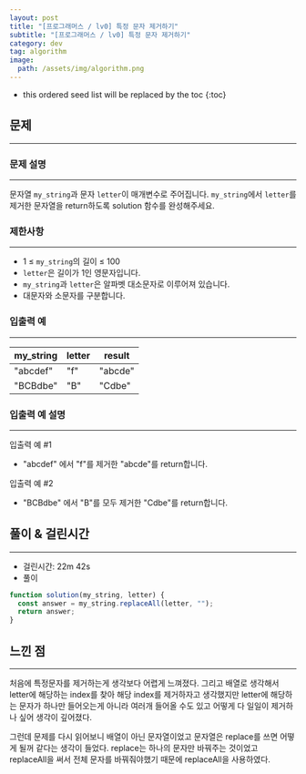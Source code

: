 ```yaml
---
layout: post
title: "[프로그래머스 / lv0] 특정 문자 제거하기"
subtitle: "[프로그래머스 / lv0] 특정 문자 제거하기"
category: dev
tag: algorithm
image:
  path: /assets/img/algorithm.png
---
```


<!-- prettier-ignore -->
* this ordered seed list will be replaced by the toc
{:toc}

## 문제

---

### **문제 설명**

---

문자열 `my_string`과 문자 `letter`이 매개변수로 주어집니다. `my_string`에서 `letter`를 제거한 문자열을 return하도록 solution 함수를 완성해주세요.

### 제한사항

---

- 1 ≤ `my_string`의 길이 ≤ 100
- `letter`은 길이가 1인 영문자입니다.
- `my_string`과 `letter`은 알파벳 대소문자로 이루어져 있습니다.
- 대문자와 소문자를 구분합니다.

### 입출력 예

---

| my_string | letter | result  |
| --------- | ------ | ------- |
| "abcdef"  | "f"    | "abcde" |
| "BCBdbe"  | "B"    | "Cdbe"  |

### 입출력 예 설명

---

입출력 예 #1

- "abcdef" 에서 "f"를 제거한 "abcde"를 return합니다.

입출력 예 #2

- "BCBdbe" 에서 "B"를 모두 제거한 "Cdbe"를 return합니다.

## 풀이 & 걸린시간

---

- 걸린시간: 22m 42s
- 풀이

```jsx
function solution(my_string, letter) {
  const answer = my_string.replaceAll(letter, "");
  return answer;
}
```

## 느낀 점

---

처음에 특정문자를 제거하는게 생각보다 어렵게 느껴졌다. 그리고 배열로 생각해서 letter에 해당하는 index를 찾아 해당 index를 제거하자고 생각했지만 letter에 해당하는 문자가 하나만 들어오는게 아니라 여러개 들어올 수도 있고 어떻게 다 일일이 제거하나 싶어 생각이 깊어졌다.

그런데 문제를 다시 읽어보니 배열이 아닌 문자열이었고 문자열은 replace를 쓰면 어떻게 될꺼 같다는 생각이 들었다. replace는 하나의 문자만 바꿔주는 것이었고 replaceAll을 써서 전체 문자를 바꿔줘야했기 때문에 replaceAll을 사용하였다.
